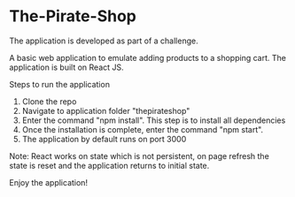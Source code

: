 # The-Pirate-Shop

The application is developed as part of a challenge.

A basic web application to emulate adding products to a shopping cart. The application is built on React JS. 

Steps to run the application
1. Clone the repo
2. Navigate to application folder "thepirateshop"
3. Enter the command "npm install". This step is to install all dependencies
4. Once the installation is complete, enter the command "npm start".
5. The application by default runs on port 3000

Note: React works on state which is not persistent, on page refresh the state is reset and the application returns to initial state.

Enjoy the application! 

